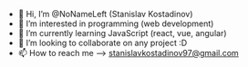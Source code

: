 - 👋 Hi, I’m @NoNameLeft (Stanislav Kostadinov)
- 👀 I’m interested in programming (web development)
- 🌱 I’m currently learning JavaScript (react, vue, angular)
- 💞️ I’m looking to collaborate on any project :D
- 📫 How to reach me --> stanislavkostadinov97@gmail.com

<!---
NoNameLeft/NoNameLeft is a ✨ special ✨ repository because its `README.md` (this file) appears on your GitHub profile.
You can click the Preview link to take a look at your changes.
--->
